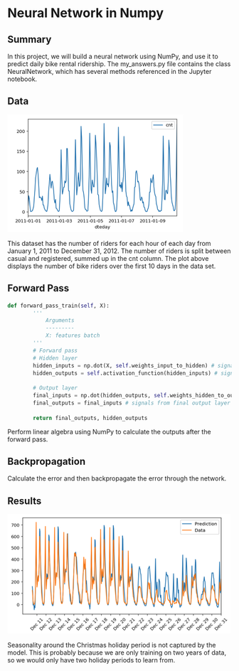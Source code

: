 # Neural Network in Numpy

## Summary

In this project, we will build a neural network using NumPy, and use it to predict daily bike rental ridership. The my_answers.py file contains the class NeuralNetwork, which has several methods referenced in the Jupyter notebook.

## Data

![](images/first_ten_days.png)

This dataset has the number of riders for each hour of each day from January 1, 2011 to December 31, 2012. The number of riders is split between casual and registered, summed up in the cnt column. The plot above displays the number of bike riders over the first 10 days in the data set.

## Forward Pass

```python
def forward_pass_train(self, X):
        '''
            Arguments
            ---------
            X: features batch
        '''
        # Forward pass
        # Hidden layer
        hidden_inputs = np.dot(X, self.weights_input_to_hidden) # signals into hidden layer
        hidden_outputs = self.activation_function(hidden_inputs) # signals from hidden layer. apply sigmoid to hidden_inputs

        # Output layer
        final_inputs = np.dot(hidden_outputs, self.weights_hidden_to_output) # signals into final output layer
        final_outputs = final_inputs # signals from final output layer equal inputs since they wanted no activation function

        return final_outputs, hidden_outputs
```

Perform linear algebra using NumPy to calculate the outputs after the forward pass.

## Backpropagation

Calculate the error and then backpropagate the error through the network.

## Results

![](images/predictions_vs_actuals.png)

Seasonality around the Christmas holiday period is not captured by the model. This is probably because we are only training on two years of data, so we would only have two holiday periods to learn from.
